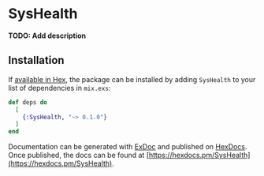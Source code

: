 # SysHealth

**TODO: Add description**

## Installation

If [available in Hex](https://hex.pm/docs/publish), the package can be installed
by adding `SysHealth` to your list of dependencies in `mix.exs`:

```elixir
def deps do
  [
    {:SysHealth, "~> 0.1.0"}
  ]
end
```

Documentation can be generated with [ExDoc](https://github.com/elixir-lang/ex_doc)
and published on [HexDocs](https://hexdocs.pm). Once published, the docs can
be found at [https://hexdocs.pm/SysHealth](https://hexdocs.pm/SysHealth).

